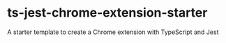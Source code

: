# ts-jest-chrome-extension-starter
A starter template to create a Chrome extension with TypeScript and Jest
